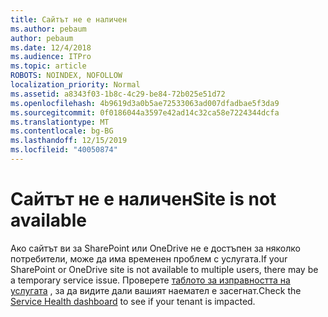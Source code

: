 ```yaml
---
title: Сайтът не е наличен
ms.author: pebaum
author: pebaum
ms.date: 12/4/2018
ms.audience: ITPro
ms.topic: article
ROBOTS: NOINDEX, NOFOLLOW
localization_priority: Normal
ms.assetid: a8343f03-1b8c-4c29-be84-72b025e51d72
ms.openlocfilehash: 4b9619d3a0b5ae72533063ad007dfadbae5f3da9
ms.sourcegitcommit: 0f0186044a3597e42ad14c32ca58e7224344dcfa
ms.translationtype: MT
ms.contentlocale: bg-BG
ms.lasthandoff: 12/15/2019
ms.locfileid: "40050874"
---
```

# <a name="site-is-not-available"></a><span data-ttu-id="2c6a9-102">Сайтът не е наличен</span><span class="sxs-lookup"><span data-stu-id="2c6a9-102">Site is not available</span></span>

<span data-ttu-id="2c6a9-103">Ако сайтът ви за SharePoint или OneDrive не е достъпен за няколко потребители, може да има временен проблем с услугата.</span><span class="sxs-lookup"><span data-stu-id="2c6a9-103">If your SharePoint or OneDrive site is not available to multiple users, there may be a temporary service issue.</span></span> <span data-ttu-id="2c6a9-104">Проверете [таблото за изправността на услугата](https://admin.microsoft.com/AdminPortal/Home#/servicehealth) , за да видите дали вашият наемател е засегнат.</span><span class="sxs-lookup"><span data-stu-id="2c6a9-104">Check the [Service Health dashboard](https://admin.microsoft.com/AdminPortal/Home#/servicehealth) to see if your tenant is impacted.</span></span> 
  


